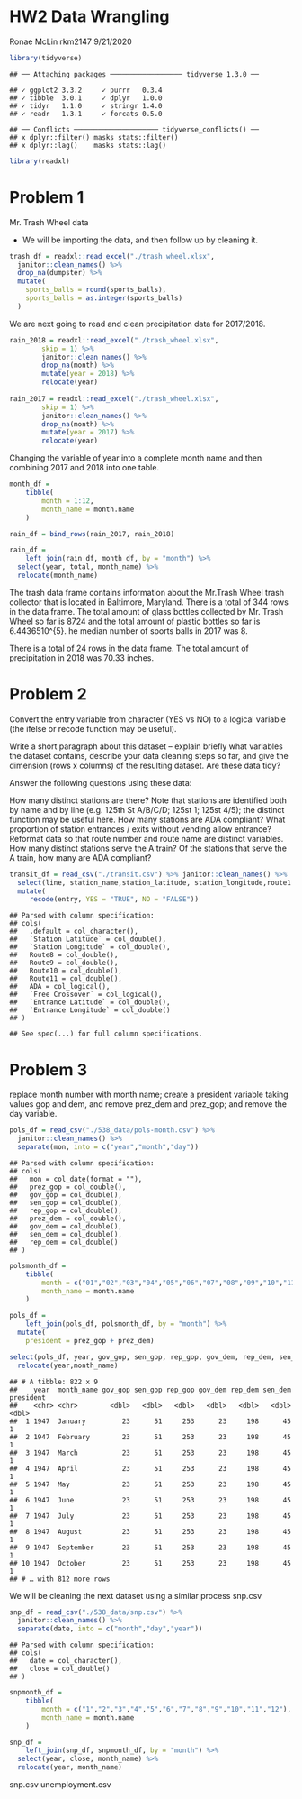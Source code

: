 HW2 Data Wrangling
================
Ronae McLin rkm2147
9/21/2020

``` r
library(tidyverse)
```

    ## ── Attaching packages ────────────────── tidyverse 1.3.0 ──

    ## ✓ ggplot2 3.3.2     ✓ purrr   0.3.4
    ## ✓ tibble  3.0.1     ✓ dplyr   1.0.0
    ## ✓ tidyr   1.1.0     ✓ stringr 1.4.0
    ## ✓ readr   1.3.1     ✓ forcats 0.5.0

    ## ── Conflicts ───────────────────── tidyverse_conflicts() ──
    ## x dplyr::filter() masks stats::filter()
    ## x dplyr::lag()    masks stats::lag()

``` r
library(readxl)
```

# Problem 1

Mr. Trash Wheel data

  - We will be importing the data, and then follow up by cleaning it.

<!-- end list -->

``` r
trash_df = readxl::read_excel("./trash_wheel.xlsx",                    range = "A2:N408") %>% 
  janitor::clean_names() %>% 
  drop_na(dumpster) %>% 
  mutate(
    sports_balls = round(sports_balls),
    sports_balls = as.integer(sports_balls)
  )
```

We are next going to read and clean precipitation data for 2017/2018.

``` r
rain_2018 = readxl::read_excel("./trash_wheel.xlsx",                    sheet = "2018 Precipitation",
        skip = 1) %>% 
        janitor::clean_names() %>% 
        drop_na(month) %>% 
        mutate(year = 2018) %>% 
        relocate(year)
  
rain_2017 = readxl::read_excel("./trash_wheel.xlsx",                    sheet = "2017 Precipitation",
        skip = 1) %>% 
        janitor::clean_names() %>% 
        drop_na(month) %>% 
        mutate(year = 2017) %>% 
        relocate(year)
```

Changing the variable of year into a complete month name and then
combining 2017 and 2018 into one table.

``` r
month_df = 
    tibble(
        month = 1:12,
        month_name = month.name
    )

rain_df = bind_rows(rain_2017, rain_2018)

rain_df =
    left_join(rain_df, month_df, by = "month") %>% 
  select(year, total, month_name) %>% 
  relocate(month_name)
```

The trash data frame contains information about the Mr.Trash Wheel trash
collector that is located in Baltimore, Maryland. There is a total of
344 rows in the data frame. The total amount of glass bottles collected
by Mr. Trash Wheel so far is 8724 and the total amount of plastic
bottles so far is 6.4436510^{5}. he median number of sports balls in
2017 was 8.

There is a total of 24 rows in the data frame. The total amount of
precipitation in 2018 was 70.33 inches.

# Problem 2

Convert the entry variable from character (YES vs NO) to a logical
variable (the ifelse or recode function may be useful).

Write a short paragraph about this dataset – explain briefly what
variables the dataset contains, describe your data cleaning steps so
far, and give the dimension (rows x columns) of the resulting dataset.
Are these data tidy?

Answer the following questions using these data:

How many distinct stations are there? Note that stations are identified
both by name and by line (e.g. 125th St A/B/C/D; 125st 1; 125st 4/5);
the distinct function may be useful here. How many stations are ADA
compliant? What proportion of station entrances / exits without vending
allow entrance? Reformat data so that route number and route name are
distinct variables. How many distinct stations serve the A train? Of the
stations that serve the A train, how many are ADA compliant?

``` r
transit_df = read_csv("./transit.csv") %>% janitor::clean_names() %>% 
  select(line, station_name,station_latitude, station_longitude,route1:route11, entry, vending,       entrance_type, ada) %>% 
  mutate(
     recode(entry, YES = "TRUE", NO = "FALSE"))
```

    ## Parsed with column specification:
    ## cols(
    ##   .default = col_character(),
    ##   `Station Latitude` = col_double(),
    ##   `Station Longitude` = col_double(),
    ##   Route8 = col_double(),
    ##   Route9 = col_double(),
    ##   Route10 = col_double(),
    ##   Route11 = col_double(),
    ##   ADA = col_logical(),
    ##   `Free Crossover` = col_logical(),
    ##   `Entrance Latitude` = col_double(),
    ##   `Entrance Longitude` = col_double()
    ## )

    ## See spec(...) for full column specifications.

# Problem 3

replace month number with month name; create a president variable taking
values gop and dem, and remove prez\_dem and prez\_gop; and remove the
day variable.

``` r
pols_df = read_csv("./538_data/pols-month.csv") %>% 
  janitor::clean_names() %>% 
  separate(mon, into = c("year","month","day"))
```

    ## Parsed with column specification:
    ## cols(
    ##   mon = col_date(format = ""),
    ##   prez_gop = col_double(),
    ##   gov_gop = col_double(),
    ##   sen_gop = col_double(),
    ##   rep_gop = col_double(),
    ##   prez_dem = col_double(),
    ##   gov_dem = col_double(),
    ##   sen_dem = col_double(),
    ##   rep_dem = col_double()
    ## )

``` r
polsmonth_df = 
    tibble(
        month = c("01","02","03","04","05","06","07","08","09","10","11","12"),
        month_name = month.name
    )

pols_df =
    left_join(pols_df, polsmonth_df, by = "month") %>% 
  mutate(
    president = prez_gop + prez_dem)  

select(pols_df, year, gov_gop, sen_gop, rep_gop, gov_dem, rep_dem, sen_dem, month_name, president) %>% 
  relocate(year,month_name)
```

    ## # A tibble: 822 x 9
    ##    year  month_name gov_gop sen_gop rep_gop gov_dem rep_dem sen_dem president
    ##    <chr> <chr>        <dbl>   <dbl>   <dbl>   <dbl>   <dbl>   <dbl>     <dbl>
    ##  1 1947  January         23      51     253      23     198      45         1
    ##  2 1947  February        23      51     253      23     198      45         1
    ##  3 1947  March           23      51     253      23     198      45         1
    ##  4 1947  April           23      51     253      23     198      45         1
    ##  5 1947  May             23      51     253      23     198      45         1
    ##  6 1947  June            23      51     253      23     198      45         1
    ##  7 1947  July            23      51     253      23     198      45         1
    ##  8 1947  August          23      51     253      23     198      45         1
    ##  9 1947  September       23      51     253      23     198      45         1
    ## 10 1947  October         23      51     253      23     198      45         1
    ## # … with 812 more rows

We will be cleaning the next dataset using a similar process snp.csv

``` r
snp_df = read_csv("./538_data/snp.csv") %>% 
  janitor::clean_names() %>% 
  separate(date, into = c("month","day","year"))
```

    ## Parsed with column specification:
    ## cols(
    ##   date = col_character(),
    ##   close = col_double()
    ## )

``` r
snpmonth_df = 
    tibble(
        month = c("1","2","3","4","5","6","7","8","9","10","11","12"),
        month_name = month.name
    )

snp_df =
    left_join(snp_df, snpmonth_df, by = "month") %>% 
  select(year, close, month_name) %>% 
  relocate(year, month_name)
```

snp.csv unemployment.csv
